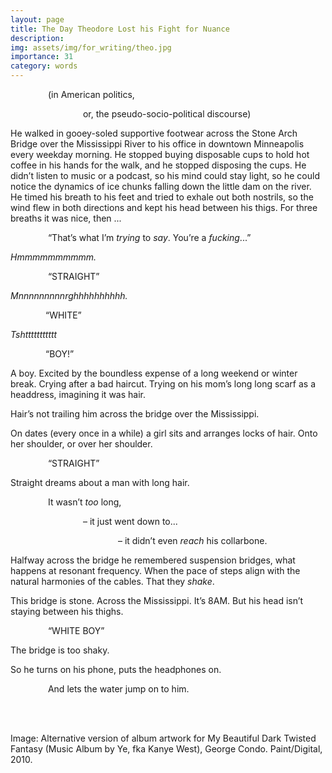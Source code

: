 ```yaml
---
layout: page
title: The Day Theodore Lost his Fight for Nuance
description: 
img: assets/img/for_writing/theo.jpg
importance: 31
category: words
---
```


&emsp;&emsp;&emsp;&emsp; (in American politics,

&emsp;&emsp;&emsp;&emsp;&emsp;&emsp;&emsp;&emsp; or, the pseudo-socio-political discourse)

He walked in gooey-soled supportive footwear across the Stone Arch Bridge over the Mississippi River to his office in downtown Minneapolis every weekday morning. He stopped buying disposable cups to hold hot coffee in his hands for the walk, and he stopped disposing the cups. He didn’t listen to music or a podcast, so his mind could stay light, so he could notice the dynamics of ice chunks falling down the little dam on the river. He timed his breath to his feet and tried to exhale out both nostrils, so the wind flew in both directions and kept his head between his thigs. For three breaths it was nice, then ...

&emsp;&emsp;&emsp;&emsp; “That’s what I’m *trying* to *say*. You’re a *fucking*...”

*Hmmmmmmmmmm.*

&emsp;&emsp;&emsp;&emsp; “STRAIGHT”

*Mnnnnnnnnnrghhhhhhhhhh.*

&emsp;&emsp;&emsp;&emsp;“WHITE”

*Tshttttttttttt*

&emsp;&emsp;&emsp;&emsp;“BOY!”

A boy. Excited by the boundless expense of a long weekend or winter break. Crying after a bad haircut. Trying on his mom’s long long scarf as a headdress, imagining it was hair. 

Hair’s not trailing him across the bridge over the Mississippi.

On dates (every once in a while) a girl sits and arranges locks of hair. Onto her shoulder, or over her shoulder.

&emsp;&emsp;&emsp;&emsp; “STRAIGHT”

Straight dreams about a man with long hair.

&emsp;&emsp;&emsp;&emsp; It wasn’t *too* long, 

&emsp;&emsp;&emsp;&emsp;&emsp;&emsp;&emsp;&emsp; – it just went down to...

&emsp;&emsp;&emsp;&emsp;&emsp;&emsp;&emsp;&emsp;&emsp;&emsp;&emsp;&emsp;  – it didn’t even *reach* his collarbone.

Halfway across the bridge he remembered suspension bridges, what happens at resonant frequency. When the pace of steps align with the natural harmonies of the cables. That they *shake*.

This bridge is stone. Across the Mississippi. It’s 8AM. But his head isn’t staying between his thighs. 

&emsp;&emsp;&emsp;&emsp; “WHITE BOY”

The bridge is too shaky. 

So he turns on his phone, puts the headphones on. 

&emsp;&emsp;&emsp;&emsp; And lets the water jump on to him.




<br/><br/>

Image: Alternative version of album artwork for My Beautiful Dark Twisted Fantasy (Music Album by Ye, fka Kanye West), George Condo. Paint/Digital, 2010. 